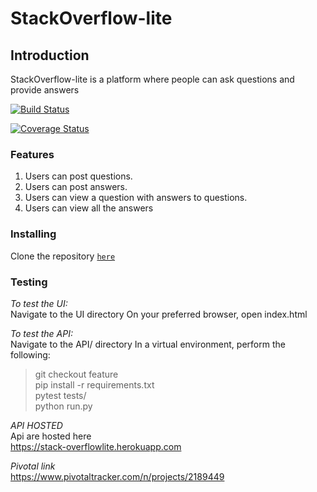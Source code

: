# StackOverflow-lite
## Introduction
StackOverflow-lite is a platform where people can ask questions and provide answers

[![Build Status](https://travis-ci.org/Adoniswalker/StackOverFlowLite.svg?branch=Chore-add-travis-badge-159859927)](https://travis-ci.org/Adoniswalker/StackOverFlowLite)

[![Coverage Status](https://coveralls.io/repos/github/Adoniswalker/StackOverFlowLite/badge.svg?branch=feature)](https://coveralls.io/github/Adoniswalker/StackOverFlowLite?branch=faeture)
### Features
1. Users can post questions.
2. Users can post answers.
3. Users can view a question with answers to questions.
4. Users can view all the answers

### Installing
Clone the repository [```here```](https://github.com/adoniswalker/StackOverflowlite/)

### Testing
*To test the UI:*\
Navigate to the UI directory
On your preferred browser, open index.html

*To test the API:*\
Navigate to the API/ directory
In a virtual environment, perform the following:

>git checkout feature\
>pip install -r requirements.txt\
>pytest tests/\
>python run.py

*API HOSTED*\
Api are hosted here\
https://stack-overflowlite.herokuapp.com

*Pivotal link*\
https://www.pivotaltracker.com/n/projects/2189449